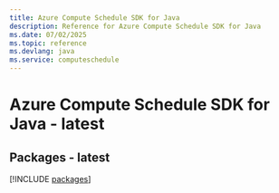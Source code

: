 ```yaml
---
title: Azure Compute Schedule SDK for Java
description: Reference for Azure Compute Schedule SDK for Java
ms.date: 07/02/2025
ms.topic: reference
ms.devlang: java
ms.service: computeschedule
---
```

# Azure Compute Schedule SDK for Java - latest
## Packages - latest
[!INCLUDE [packages](compute-schedule-index.md)]